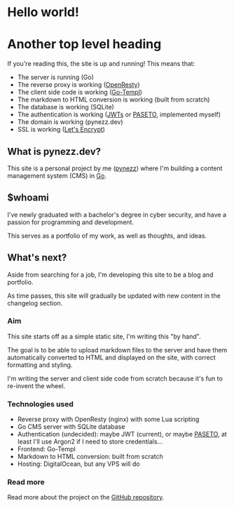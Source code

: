 # Hello world!

# Another top level heading

If you're reading this, the site is up and running!
This means that:
- The server is running (Go)
- The reverse proxy is working ([OpenResty](https://openresty.org/))
- The client side code is working ([Go-Templ](https://templ.guide))
- The markdown to HTML conversion is working (built from scratch)
- The database is working (SQLite)
- The authentication is working ([JWTs](https://jwt.io/) or [PASETO](https://paseto.io), implemented myself)
- The domain is working (pynezz.dev)
- SSL is working ([Let's Encrypt](https://letsencrypt.org))

## What is pynezz.dev?

This site is a personal project by me
([pynezz](https://github.com/pynezz))
where I'm building a content management
system (CMS) in [Go](https://go.dev/).

## $whoami

I've newly graduated with a bachelor's degree in cyber security,
and have a passion for programming and development.

This serves as a portfolio of my work,
as well as thoughts, and ideas.

## What's next?

Aside from searching for a job,
I'm developing this site to be a blog and portfolio.

As time passes, this site will gradually be updated
with new content in the changelog section.

### Aim

This site starts off as a simple static site, I'm writing this "by hand".

The goal is to be able to upload markdown files to the server and have
them automatically converted to HTML and displayed on the site,
with correct formatting and styling.

I'm writing the server and client side code from scratch
because it's fun to re-invent the wheel.

### Technologies used

- Reverse proxy with OpenResty (nginx) with some Lua scripting
- Go CMS server with SQLite database
- Authentication (undecided): maybe JWT (current), or maybe [PASETO](https://paseto.io),
    at least I'll use Argon2 if I need to store credentials...
- Frontend: Go-Templ
- Markdown to HTML conversion: built from scratch
- Hosting: DigitalOcean, but any VPS will do

### Read more

Read more about the project on the
[GitHub repository](https://github.com/pynezz/pynezz_com).
